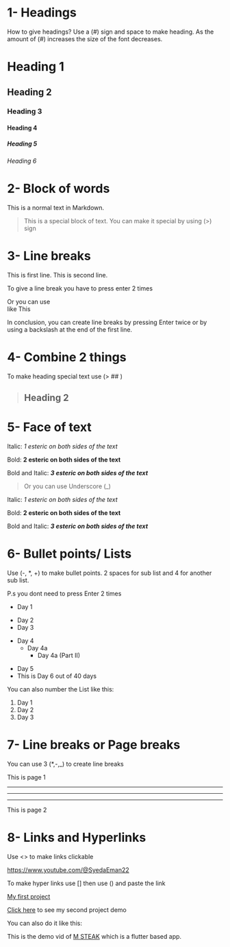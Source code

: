 # 1- Headings
How to give headings?
Use a (#) sign and space to make heading. As the amount of (#) increases the size of the font decreases.
# Heading 1
## Heading 2
### Heading 3
#### Heading 4
##### Heading 5
###### Heading 6



# 2- Block of words

This is a normal text in Markdown.

> This is a special block of text. You can make it special by using (>) sign

# 3- Line breaks

This is first line.
This is second line.

To give a line break you have to press enter 2 times

Or you can use \
like This

In conclusion, you can create line breaks by pressing Enter twice or by using a backslash at the end of the first line.


# 4- Combine 2 things

To make heading special text use (> ## )

> ## Heading 2

# 5- Face of text


Italic:
*1 esteric on both sides of the text*

Bold:
**2 esteric on both sides of the text**

Bold and Italic:
***3 esteric on both sides of the text***

> Or you can use Underscore (_)

Italic:
_1 esteric on both sides of the text_

Bold:
__2 esteric on both sides of the text__

Bold and Italic:
___3 esteric on both sides of the text___

# 6- Bullet points/ Lists

Use (-, *, +) to make bullet points. 2 spaces for sub list and 4 for another sub list.

P.s you dont need to press Enter 2 times 

- Day 1
* Day 2
* Day 3
- Day 4
  - Day 4a
    - Day 4a (Part II)
+ Day 5
+ This is Day 6 out of 40 days

You can also number the List like this:

1. Day 1
2. Day 2
3. Day 3

# 7- Line breaks or Page breaks

You can use 3 (*,-,_) to create line breaks

This is page 1
***
---
___
This is page 2 

# 8- Links and Hyperlinks

Use <> to make links clickable

<https://www.youtube.com/@SyedaEman22>

To make hyper links use [] then use () and paste the link

[My first project](https://youtu.be/GwNyyTrupBM?si=6RkmXp8JTYnRMB5u)

[Click here](https://youtu.be/0gkWjvgWvFM?si=ucOQhkV4OP7zBAC5) to see my second project demo

You can also do it like this:

[M STEAK]: https://youtu.be/2ox6xg8MRb8?si=DDEHylvI3Y_GPOwC

This is the demo vid of [M STEAK] which is a flutter based app.

